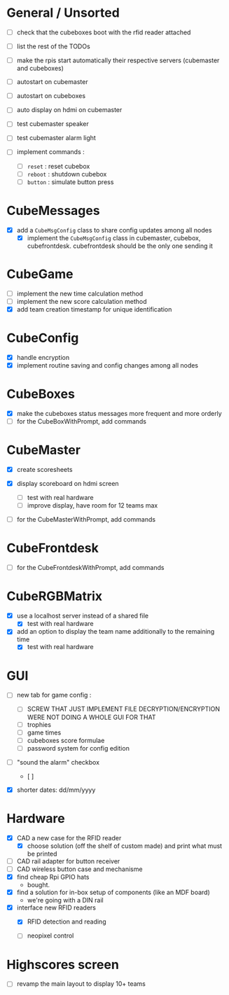 # General / Unsorted

- [ ] check that the cubeboxes boot with the rfid reader attached
- [ ] list the rest of the TODOs
- [ ] make the rpis start automatically their respective servers (cubemaster and cubeboxes)
- [ ] autostart on cubemaster
- [ ] autostart on cubeboxes
- [ ] auto display on hdmi on cubemaster
- [ ] test cubemaster speaker
- [ ] test cubemaster alarm light

- [ ] implement commands :
    - [ ] `reset` : reset cubebox
    - [ ] `reboot` : shutdown cubebox
    - [ ] `button` : simulate button press

# CubeMessages

- [x] add a `CubeMsgConfig` class to share config updates among all nodes
  - [x] implement the `CubeMsgConfig` class in cubemaster, cubebox, cubefrontdesk. cubefrontdesk should be the only one sending it

# CubeGame

- [ ] implement the new time calculation method
- [ ] implement the new score calculation method
- [x] add team creation timestamp for unique identification

# CubeConfig
- [x] handle encryption
- [x] implement routine saving and config changes among all nodes

# CubeBoxes
 
- [x] make the cubeboxes status messages more frequent and more orderly
- [ ] for the CubeBoxWithPrompt, add commands

# CubeMaster

- [x] create scoresheets
- [x] display scoreboard on hdmi screen
    - [ ] test with real hardware
    - [ ] improve display, have room for 12 teams max
- [ ] for the CubeMasterWithPrompt, add commands


# CubeFrontdesk

- [ ] for the CubeFrontdeskWithPrompt, add commands

# CubeRGBMatrix

- [x] use a localhost server instead of a shared file
  - [x] test with real hardware
- [x] add an option to display the team name additionally to the remaining time
  - [x] test with real hardware

# GUI

- [ ] new tab for game config :
  - [ ] SCREW THAT JUST IMPLEMENT FILE DECRYPTION/ENCRYPTION WERE NOT DOING A WHOLE GUI FOR THAT
  - [ ] trophies
  - [ ] game times
  - [ ] cubeboxes score formulae
  - [ ] password system for config edition
- [ ] "sound the alarm" checkbox
  - [ ]
- [x] shorter dates: dd/mm/yyyy


# Hardware

- [x] CAD a new case for the RFID reader
  - [x] choose solution (off the shelf of custom made) and print what must be printed
- [ ] CAD rail adapter for button receiver
- [ ] CAD wireless button case and mechanisme
- [x] find cheap Rpi GPIO hats
  - bought.
- [x] find a solution for in-box setup of components (like an MDF board)
  - we're going with a DIN rail
- [x] interface new RFID readers
  - [x] RFID detection and reading
  - [ ] neopixel control


# Highscores screen
- [ ] revamp the main layout to display 10+ teams
